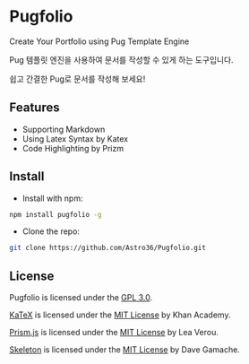 # Pugfolio
Create Your Portfolio using Pug Template Engine

Pug 템플릿 엔진을 사용하여 문서를 작성할 수 있게 하는 도구입니다.

쉽고 간결한 Pug로 문서를 작성해 보세요!

## Features
- Supporting Markdown
- Using Latex Syntax by Katex
- Code Highlighting by Prizm

## Install
- Install with npm:
``` bash
npm install pugfolio -g
```
- Clone the repo:
``` bash
git clone https://github.com/Astro36/Pugfolio.git
```

## License
Pugfolio is licensed under the [GPL 3.0](./LICENSE).

[KaTeX](https://khan.github.io/KaTeX/) is licensed under the [MIT License](https://github.com/Khan/KaTeX/blob/master/LICENSE.txt) by Khan Academy.

[Prism.js](http://prismjs.com) is licensed under the [MIT License](https://github.com/PrismJS/prism/blob/gh-pages/LICENSE) by Lea Verou.

[Skeleton](http://getskeleton.com) is licensed under the [MIT License](https://github.com/dhg/Skeleton/blob/master/LICENSE.md) by Dave Gamache.
